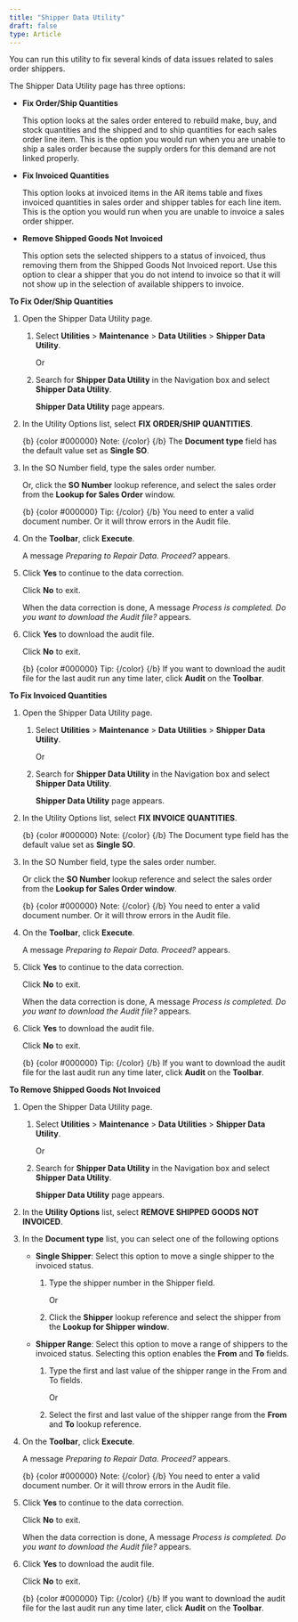 ```yaml
---
title: "Shipper Data Utility"
draft: false
type: Article 
---
```


You can run this utility to fix several kinds of data issues related to sales order shippers.

The Shipper Data Utility page has three options:

-   **Fix Order/Ship Quantities**

    This option looks at the sales order entered to rebuild make, buy, and stock quantities and the shipped and to ship quantities for each sales order line item. This is the option you would run when you are unable to ship a sales order because the supply orders for this demand are not linked properly.

-   **Fix Invoiced Quantities**

    This option looks at invoiced items in the AR items table and fixes invoiced quantities in sales order and shipper tables for each line item. This is the option you would run when you are unable to invoice a sales order shipper.

-   **Remove Shipped Goods Not Invoiced**

    This option sets the selected shippers to a status of invoiced, thus removing them from the Shipped Goods Not Invoiced report. Use this option to clear a shipper that you do not intend to invoice so that it will not show up in the selection of available shippers to invoice.

**To Fix Oder/Ship Quantities**

1.  Open the Shipper Data Utility page.
    1.  Select **Utilities** \> **Maintenance** \> **Data Utilities** \> **Shipper Data Utility**.

        Or

    2.  Search for **Shipper Data Utility** in the Navigation box and select **Shipper Data Utility**.

        **Shipper Data Utility** page appears.

2.  In the Utility Options list, select **FIX ORDER/SHIP QUANTITIES**.

    {b} {color \#000000} Note: {/color} {/b} The **Document type** field has the default value set as **Single SO**.

3.  In the SO Number field, type the sales order number.

    Or, click the **SO Number** lookup reference, and select the sales order from the **Lookup for Sales Order** window.

    {b} {color \#000000} Tip: {/color} {/b} You need to enter a valid document number. Or it will throw errors in the Audit file.

4.  On the **Toolbar**, click **Execute**.

    A message *Preparing to Repair Data. Proceed?* appears.

5.  Click **Yes** to continue to the data correction.

    Click **No** to exit.

    When the data correction is done, A message *Process is completed. Do you want to download the Audit file?* appears.

6.  Click **Yes** to download the audit file.

    Click **No** to exit.

    {b} {color \#000000} Tip: {/color} {/b} If you want to download the audit file for the last audit run any time later, click **Audit** on the **Toolbar**.

**To Fix Invoiced Quantities**

1.  Open the Shipper Data Utility page.
    1.  Select **Utilities** \> **Maintenance** \> **Data Utilities** \> **Shipper Data Utility**.

        Or

    2.  Search for **Shipper Data Utility** in the Navigation box and select **Shipper Data Utility**.

        **Shipper Data Utility** page appears.

2.  In the Utility Options list, select **FIX INVOICE QUANTITIES**.

    {b} {color \#000000} Note: {/color} {/b} The Document type field has the default value set as **Single SO**.

3.  In the SO Number field, type the sales order number.

    Or click the **SO Number** lookup reference and select the sales order from the **Lookup for Sales Order window**.

    {b} {color \#000000} Note: {/color} {/b} You need to enter a valid document number. Or it will throw errors in the Audit file.

4.  On the **Toolbar**, click **Execute**.

    A message *Preparing to Repair Data. Proceed?* appears.

5.  Click **Yes** to continue to the data correction.

    Click **No** to exit.

    When the data correction is done, A message *Process is completed. Do you want to download the Audit file?* appears.

6.  Click **Yes** to download the audit file.

    Click **No** to exit.

    {b} {color \#000000} Tip: {/color} {/b} If you want to download the audit file for the last audit run any time later, click **Audit** on the **Toolbar**.

**To Remove Shipped Goods Not Invoiced**

1.  Open the Shipper Data Utility page.
    1.  Select **Utilities** \> **Maintenance** \> **Data Utilities** \> **Shipper Data Utility**.

        Or

    2.  Search for **Shipper Data Utility** in the Navigation box and select **Shipper Data Utility**.

        **Shipper Data Utility** page appears.

2.  In the **Utility Options** list, select **REMOVE SHIPPED GOODS NOT INVOICED**.
3.  In the **Document type** list, you can select one of the following options
    -   **Single Shipper**: Select this option to move a single shipper to the invoiced status.
        1.  Type the shipper number in the Shipper field.

            Or

        2.  Click the **Shipper** lookup reference and select the shipper from the **Lookup for Shipper window**.
    -   **Shipper Range**: Select this option to move a range of shippers to the invoiced status. Selecting this option enables the **From** and **To** fields.
        1.  Type the first and last value of the shipper range in the From and To fields.

            Or

        2.  Select the first and last value of the shipper range from the **From** and **To** lookup reference.
4.  On the **Toolbar**, click **Execute**.

    A message *Preparing to Repair Data. Proceed?* appears.

    {b} {color \#000000} Note: {/color} {/b} You need to enter a valid document number. Or it will throw errors in the Audit file.

5.  Click **Yes** to continue to the data correction.

    Click **No** to exit.

    When the data correction is done, A message *Process is completed. Do you want to download the Audit file?* appears.

6.  Click **Yes** to download the audit file.

    Click **No** to exit.

    {b} {color \#000000} Tip: {/color} {/b} If you want to download the audit file for the last audit run any time later, click **Audit** on the **Toolbar**.